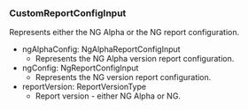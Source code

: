 ### CustomReportConfigInput
Represents either the NG Alpha or the NG report configuration.

- ngAlphaConfig: NgAlphaReportConfigInput
  - Represents the NG Alpha version report configuration.
- ngConfig: NgReportConfigInput
  - Represents the NG version report configuration.
- reportVersion: ReportVersionType
  - Report version - either NG Alpha or NG.
